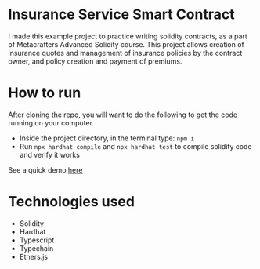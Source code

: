 # Insurance Service Smart Contract

I made this example project to practice writing solidity contracts, as a part of Metacrafters Advanced Solidity course.
This project allows creation of insurance quotes and management of insurance policies by the contract owner, and policy creation and payment of premiums.

# How to run

After cloning the repo, you will want to do the following to get the code running on your computer.

- Inside the project directory, in the terminal type: `npm i`
- Run `npx hardhat compile` and `npx hardhat test` to compile solidity code and verify it works

See a quick demo [here](https://www.loom.com/share/9461f96a14e24532adc9a1ae16554806?sid=647ca6bc-3bf7-49a6-8167-74c63f48121b) 

# Technologies used
- Solidity
- Hardhat
- Typescript
- Typechain
- Ethers.js